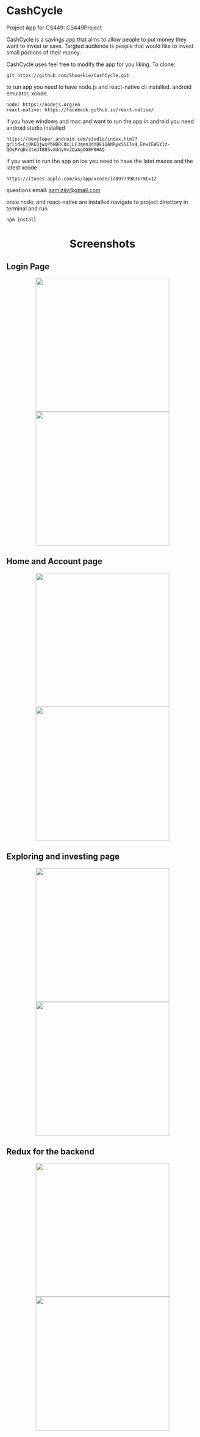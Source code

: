 # CashCycle
Project App for CS449:
CS449Project

CashCycle is a savings app that aims to allow people to put money they want to invest or save.
Targted audience is people that would like to invest small portions of their money.

CashCycle uses 
feel free to modify the app for you liking.
To clone:
```
git https://github.com/Shooskie/CashCycle.git
```
to run app you need to have node.js and react-native cli installed. android emulator, xcode.<br>
```
node: https://nodejs.org/en
react-native: https://facebook.github.io/react-native/
```
if you have windows and mac and want to run the app in android you need android studio installed
```
https://developer.android.com/studio/index.html?gclid=Cj0KEQjwxPbHBRCdxJLF3qen3dYBEiQAMRyxS5Ilv4_EnwIEWGY1z-QOyPYqDx3teUT88SvXddyVv2QaAgOG8P8HAQ
```
if you want to run the app on ios you need to have the latet macos and the latest xcode
```
https://itunes.apple.com/us/app/xcode/id497799835?mt=12
```
questions email:
samiziiv@gmail.com

once node, and react-native are installed navigate to project directory in terminal and run 
```
npm install
```
<h1 align="center">
 Screenshots
</h1>

<h2 align="left" >
    Login Page
</h2>
<p align="center">
  <img src="https://github.com/Shooskie/CS449Project/blob/master/App%20screenshots/Screen%20Shot%202017-04-22%20at%206.59.16%20PM.png" width="350"/>
  <img src="https://github.com/Shooskie/CS449Project/blob/master/App%20screenshots/Screen%20Shot%202017-04-22%20at%207.07.00%20PM.png" width="350"/>
</p>
<h2 align="left" >
    Home and Account page
</h2>
<p align="center">
  <img src="https://github.com/Shooskie/CS449Project/blob/master/App%20screenshots/Screen%20Shot%202017-04-22%20at%207.13.32%20PM.png" width="350"/>
  <img src="https://github.com/Shooskie/CS449Project/blob/master/App%20screenshots/Screen%20Shot%202017-04-22%20at%206.59.39%20PM.png" width="350"/>
</p>
<h2 align="left" >
    Exploring and investing page
</h2>

<p align="center">
  <img src="https://github.com/Shooskie/CS449Project/blob/master/App%20screenshots/Screen%20Shot%202017-04-22%20at%206.59.46%20PM.png" width="350"/>
  <img src="https://github.com/Shooskie/CS449Project/blob/master/App%20screenshots/Screen%20Shot%202017-04-22%20at%207.10.47%20PM.png" width="350"/>
</p>

<h2 align="left" >
    Redux for the backend 
</h2>
<p align="center">
  <img src="https://github.com/Shooskie/CS449Project/blob/master/App%20screenshots/Screenshot_20170218-104316.png?raw=true" width="350"/>
  <img src="https://github.com/Shooskie/CS449Project/blob/master/App%20screenshots/Screenshot_20170218-104319.png?raw=true" width="350"/>
</p>

  
